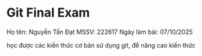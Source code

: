# Git Final Exam

Họ tên: Nguyễn Tấn Đạt
MSSV: 222617
Ngày làm bài: 07/10/2025

học được các kiến thức cơ bản sử dụng git, để nâng cao kiến thức
